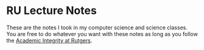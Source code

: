 # RU Lecture Notes
These are the notes I took in my computer science and science classes. You are free to do whatever you want with these notes as long as you follow the [Academic Integrity at Rutgers](http://academicintegrity.rutgers.edu/academic-integrity-at-rutgers/).
